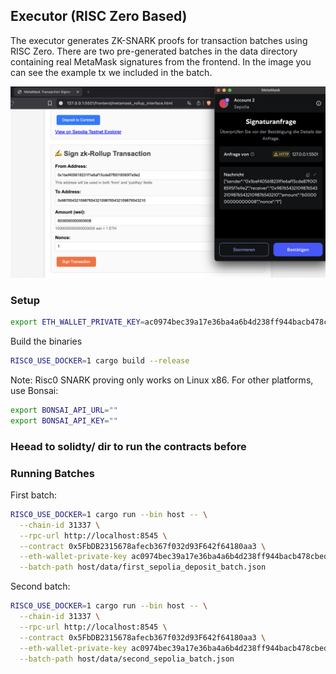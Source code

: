 ## Executor (RISC Zero Based)

The executor generates ZK-SNARK proofs for transaction batches using RISC Zero. There are two pre-generated batches in the data directory containing real MetaMask signatures from the frontend. In the image you can see the example tx we included in the batch.

![Executor Process](../frontend_example.png)

### Setup
```bash
export ETH_WALLET_PRIVATE_KEY=ac0974bec39a17e36ba4a6b4d238ff944bacb478cbed5efcae784d7bf4f2ff80
```
Build the binaries
```bash
RISC0_USE_DOCKER=1 cargo build --release
```
Note: Risc0 SNARK proving only works on Linux x86. For other platforms, use Bonsai:
```bash
export BONSAI_API_URL=""
export BONSAI_API_KEY=""
```
### Heead to solidty/ dir to run the contracts before
### Running Batches

First batch:
```bash
RISC0_USE_DOCKER=1 cargo run --bin host -- \
  --chain-id 31337 \
  --rpc-url http://localhost:8545 \
  --contract 0x5FbDB2315678afecb367f032d93F642f64180aa3 \
  --eth-wallet-private-key ac0974bec39a17e36ba4a6b4d238ff944bacb478cbed5efcae784d7bf4f2ff80 \
  --batch-path host/data/first_sepolia_deposit_batch.json
```
Second batch:
```bash
RISC0_USE_DOCKER=1 cargo run --bin host -- \
  --chain-id 31337 \
  --rpc-url http://localhost:8545 \
  --contract 0x5FbDB2315678afecb367f032d93F642f64180aa3 \
  --eth-wallet-private-key ac0974bec39a17e36ba4a6b4d238ff944bacb478cbed5efcae784d7bf4f2ff80 \
  --batch-path host/data/second_sepolia_batch.json
```
